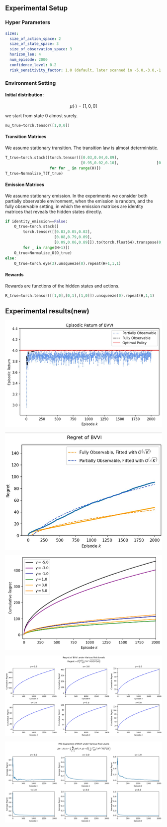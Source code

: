 

## Experimental Setup

### Hyper Parameters

```yaml
sizes:
  size_of_action_space: 2
  size_of_state_space: 3
  size_of_observation_space: 3
  horizon_len: 4
  num_episode: 2000
  confidence_level: 0.2
  risk_sensitivity_factor: 1.0 (default, later scanned in -5.0,-3.0,-1.0,1.0,3.0,5.0)
```

### Environment Setting

#### Initial distribution:

$$
\mu(\cdot)=[1,0,0]
$$

we start from state 0 almost surely. 

```python
mu_true=torch.tensor([1,0,0])
```



#### Transition Matrices

We assume stationary transition. The transition law is almost deterministic.

```python
T_true=torch.stack([torch.tensor([[0.03,0.04,0.89],
                                  [0.95,0.02,0.10], 			    [0.02,0.94,0.01]]).to(torch.float64).unsqueeze(-1).repeat(1,1,2)
                    for for _ in range(H)])
T_true=Normalize_T(T_true)
```

#### Emission Matrices

We assume stationary emission. In the experiments we consider both partially observable environment, when the emission is random, and the fully observable setting, in which the emission matrices are identity matrices that reveals the hidden states directly. 

```python
if identity_emission==False:
    O_true=torch.stack([
        torch.tensor([[0.83,0.05,0.02],
                      [0.08,0.79,0.09],
                      [0.09,0.06,0.89]]).to(torch.float64).transpose(0,1).repeat(1,1)
        for _ in range(H+1)])
    O_true=Normalize_O(O_true)
else:
    O_true=torch.eye(3).unsqueeze(0).repeat(H+1,1,1)
```

#### Rewards

Rewards are functions of the hidden states and actions.

```python
R_true=torch.tensor([[1,0],[0,1],[1,0]]).unsqueeze(0).repeat(H,1,1)
```





## Experimental results(new)

![episodic-returns-2000](./new-plots.assets/episodic-returns-2000.JPG)



![regret-mdp-vs-pomdp](./new-plots.assets/regret-mdp-vs-pomdp.jpeg)

![image-20240523140435803](./new-plots.assets/image-20240523140435803.png)



![image-20240523140420892](./new-plots.assets/image-20240523140420892.png)

![pac-various-risk](./new-plots.assets/pac-various-risk.jpeg)

